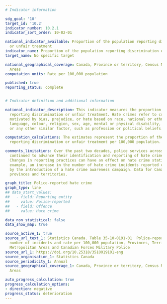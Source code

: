 ```yaml
---
# Indicator information

sdg_goal: '10'
target_id: '10.2'
indicator_number: 10.2.1
indicator_sort_order: 10-02-01

national_indicator_available: Proportion of the population reporting discrimination
  or unfair treatment
indicator_name: Proportion of the population reporting discrimination or unfair treatment
target_name: No specific target

national_geographical_coverage: Canada, Province or territory, Census Metropolitan
  Areas
computation_units: Rate per 100,000 population

published: true
reporting_status: complete


# Indicator definition and additional information

national_indicator_description: This indicator measures the proportion of the population
  reporting discrimination or unfair treatment. Hate crimes refer to criminal offences
  motivated by bias, prejudice, or hate based on race, national or ethnic origin,
  language, colour, religion, sex, age, mental or physical disability, sexual orientation
  or any other similar factor, such as profession or political beliefs.

computation_calculations: The estimates represent the proportion of the population
  reporting discrimination or unfair treatment per 100,000 population.

comments_limitations: Over the past two decades, police services across Canada have
  continued to advance their identification and reporting of hate crime incidents.
  Changes in reporting practices can have an effect on hate crime statistics. For
  example, an increase in the number of hate crime incidents reported can be influenced
  by the introduction of a hate crime awareness campaign. Data for Canada include
  provinces and territories.

graph_title: Police-reported hate crime
graph_type: line
## data_start_values:
##   - field: Reporting entity
##     value: Police-reported
##   - field: Offence
##     value: Hate crime

data_non_statistical: false
data_show_map: true

source_active_1: true
source_url_text_1: Statistics Canada. Table 35-10-0191-01  Police-reported hate crime,
  number of incidents and rate per 100,000 population, Provinces, Territories, Census
  Metropolitan Areas and Canadian Forces Military Police
source_url_1: https://doi.org/10.25318/3510019101-eng
source_organisation_1: Statistics Canada
source_periodicity_1: Annual
source_geographical_coverage_1: Canada, Province or territory, Census Metropolitan
  Areas

auto_progress_calculation: true
progress_calculation_options:
- direction: negative
progress_status: deterioration
---
```

